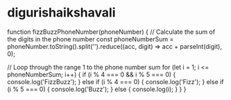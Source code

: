 # digurishaikshavali
function fizzBuzzPhoneNumber(phoneNumber) {
  // Calculate the sum of the digits in the phone number
  const phoneNumberSum = phoneNumber.toString().split('').reduce((acc, digit) => acc + parseInt(digit), 0);
  
  // Loop through the range 1 to the phone number sum
  for (let i = 1; i <= phoneNumberSum; i++) {
    if (i % 4 === 0 && i % 5 === 0) {
      console.log('FizzBuzz');
    } else if (i % 4 === 0) {
      console.log('Fizz');
    } else if (i % 5 === 0) {
      console.log('Buzz');
    } else {
      console.log(i);
    }
  }
}
